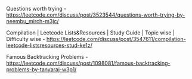 Questions worth trying - https://leetcode.com/discuss/post/3523544/questions-worth-trying-by-neembu_mirch-m3jc/

Compilation | Leetcode Lists&Resources | Study Guide | Topic wise | Difficulty wise - https://leetcode.com/discuss/post/3547611/compilation-leetcode-listsresources-stud-ke1z/

Famous Backtracking Problems - https://leetcode.com/discuss/post/1098081/famous-backtracking-problems-by-tanyaraj-w3p1/
